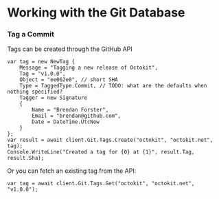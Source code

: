 # Working with the Git Database

### Tag a Commit

Tags can be created through the GitHub API

```
var tag = new NewTag {
    Message = "Tagging a new release of Octokit",
    Tag = "v1.0.0",
    Object = "ee062e0", // short SHA
    Type = TaggedType.Commit, // TODO: what are the defaults when nothing specified?
    Tagger = new Signature
    {
        Name = "Brendan Forster",
        Email = "brendan@github.com",
        Date = DateTime.UtcNow
    }	
};
var result = await client.Git.Tags.Create("octokit", "octokit.net", tag);
Console.WriteLine("Created a tag for {0} at {1}", result.Tag, result.Sha);
```

Or you can fetch an existing tag from the API:

```
var tag = await client.Git.Tags.Get("octokit", "octokit.net", "v1.0.0");
```
